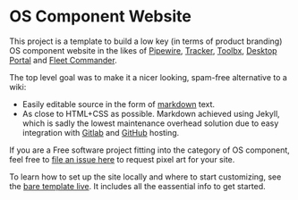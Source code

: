 # OS Component Website

This project is a template to build a low key (in terms of product branding) OS component website in the likes of [Pipewire](https://pipewire.org/), [Tracker](https://tracker.gnome.org), [Toolbx](https://containertoolbx.org/), [Desktop Portal](https://flatpak.github.io/xdg-desktop-portal/) and [Fleet Commander](https://fleet-commander.org/). 

The top level goal was to make it a nicer looking, spam-free alternative to a wiki:

* Easily editable source in the form of [markdown](https://daringfireball.net/projects/markdown/) text. 
* As close to HTML+CSS as possible. Markdown achieved using Jekyll, which is sadly the lowest maintenance overhead solution due to easy integration with [Gitlab](https://gitlab.com) and [GitHub](https://github.com) hosting.

If you are a Free software project fitting into the category of OS component, feel free to [file an issue here](https://github.com/jimmac/os-component-website/issues) to request pixel art for your site.

To learn how to set up the site locally and where to start customizing, see the [bare template live](https://jimmac.github.io/os-component-website/). It includes all the eassential info to get started. 

